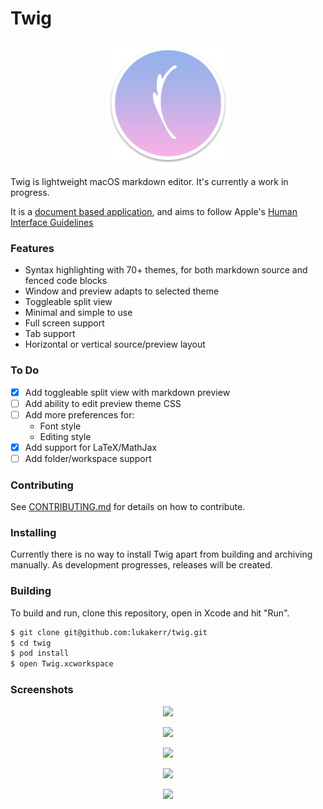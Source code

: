# Twig

<p align="center">
  <img src="./Twig/Assets.xcassets/AppIcon.appiconset/twig-512.png" width="200">
</p>

Twig is lightweight macOS markdown editor. It's currently a work in progress.

It is a [document based application](https://developer.apple.com/document-based-apps), and aims to follow Apple's [Human Interface Guidelines](https://developer.apple.com/macos/human-interface-guidelines)

### Features

- Syntax highlighting with 70+ themes, for both markdown source and fenced code blocks
- Window and preview adapts to selected theme
- Toggleable split view
- Minimal and simple to use
- Full screen support
- Tab support
- Horizontal or vertical source/preview layout

### To Do

- [x] Add toggleable split view with markdown preview
- [ ] Add ability to edit preview theme CSS
- [ ] Add more preferences for:
	- Font style
	- Editing style
- [x] Add support for LaTeX/MathJax
- [ ] Add folder/workspace support

### Contributing

See [CONTRIBUTING.md](./CONTRIBUTING.md) for details on how to contribute.

### Installing

Currently there is no way to install Twig apart from building and archiving manually. As development progresses, releases will be created.

### Building

To build and run, clone this repository, open in Xcode and hit "Run".

```bash
$ git clone git@github.com:lukakerr/twig.git
$ cd twig
$ pod install
$ open Twig.xcworkspace
```

### Screenshots

<p align="center">
  <img src="https://i.imgur.com/IpFI0RU.png">
</p>

<p align="center">
  <img src="https://i.imgur.com/1xfSfcS.png">
</p>

<p align="center">
  <img src="https://i.imgur.com/kpaHqoF.png">
</p>

<p align="center">
  <img src="https://i.imgur.com/qxB9OLn.png">
</p>

<p align="center">
  <img src="https://i.imgur.com/46Yq1PK.jpg">
</p>
